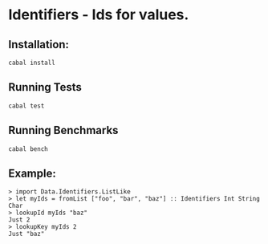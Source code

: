 Identifiers - Ids for values.
=============================

Installation:
-------------

    cabal install

Running Tests
-------------

    cabal test

Running Benchmarks
------------------

    cabal bench

Example:
--------

    > import Data.Identifiers.ListLike
    > let myIds = fromList ["foo", "bar", "baz"] :: Identifiers Int String Char
    > lookupId myIds "baz"
    Just 2
    > lookupKey myIds 2
    Just "baz"

